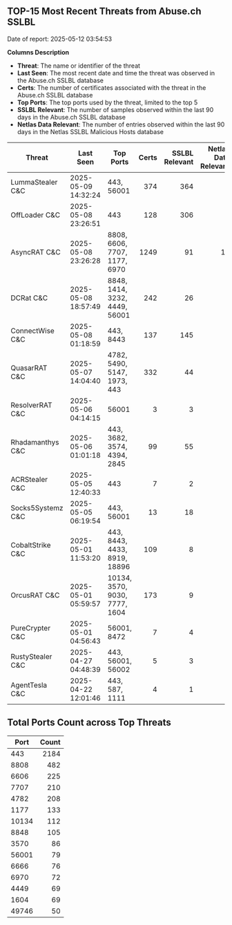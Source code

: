 ## TOP-15 Most Recent Threats from Abuse.ch SSLBL
Date of report: 2025-05-12 03:54:53

**Columns Description**
- **Threat**: The name or identifier of the threat
- **Last Seen**: The most recent date and time the threat was observed in the Abuse.ch SSLBL database
- **Certs**: The number of certificates associated with the threat in the Abuse.ch SSLBL database
- **Top Ports**: The top ports used by the threat, limited to the top 5
- **SSLBL Relevant**: The number of samples observed within the last 90 days in the Abuse.ch SSLBL database
- **Netlas Data Relevant**: The number of entries observed within the last 90 days in the Netlas SSLBL Malicious Hosts database



| Threat                     | Last Seen           | Top Ports          | Certs        | SSLBL Relevant   | Netlas Data Relevant  |
|----------------------------|---------------------|--------------------|-------------:|-----------------:|----------------------:|
| LummaStealer C&C           | 2025-05-09 14:32:24 | 443, 56001 | 374 | 364 | 0 |
| OffLoader C&C              | 2025-05-08 23:26:51 | 443 | 128 | 306 | 0 |
| AsyncRAT C&C               | 2025-05-08 23:26:28 | 8808, 6606, 7707, 1177, 6970 | 1249 | 91 | 18 |
| DCRat C&C                  | 2025-05-08 18:57:49 | 8848, 1414, 3232, 4449, 56001 | 242 | 26 | 0 |
| ConnectWise C&C            | 2025-05-08 01:18:59 | 443, 8443 | 137 | 145 | 5 |
| QuasarRAT C&C              | 2025-05-07 14:04:40 | 4782, 5490, 5147, 1973, 443 | 332 | 44 | 2 |
| ResolverRAT C&C            | 2025-05-06 04:14:15 | 56001 | 3 | 3 | 0 |
| Rhadamanthys C&C           | 2025-05-06 01:01:18 | 443, 3682, 3574, 4394, 2845 | 99 | 55 | 4 |
| ACRStealer C&C             | 2025-05-05 12:40:33 | 443 | 7 | 2 | 0 |
| Socks5Systemz C&C          | 2025-05-05 06:19:54 | 443, 56001 | 13 | 18 | 8 |
| CobaltStrike C&C           | 2025-05-01 11:53:20 | 443, 8443, 4433, 8919, 18896 | 109 | 8 | 3 |
| OrcusRAT C&C               | 2025-05-01 05:59:57 | 10134, 3570, 9030, 7777, 1604 | 173 | 9 | 0 |
| PureCrypter C&C            | 2025-05-01 04:56:43 | 56001, 8472 | 7 | 4 | 0 |
| RustyStealer C&C           | 2025-04-27 04:48:39 | 443, 56001, 56002 | 5 | 3 | 1 |
| AgentTesla C&C             | 2025-04-22 12:01:46 | 443, 587, 1111 | 4 | 1 | 1 |

## Total Ports Count across Top Threats
| Port       | Count      |
|------------|-----------:|
| 443 | 2184 |
| 8808 | 482 |
| 6606 | 225 |
| 7707 | 210 |
| 4782 | 208 |
| 1177 | 133 |
| 10134 | 112 |
| 8848 | 105 |
| 3570 | 86 |
| 56001 | 79 |
| 6666 | 76 |
| 6970 | 72 |
| 4449 | 69 |
| 1604 | 69 |
| 49746 | 50 |